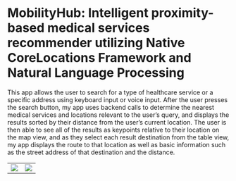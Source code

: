 # MobilityHub: Intelligent proximity-based medical services recommender utilizing Native CoreLocations Framework and Natural Language Processing

This app allows the user to search for a type of healthcare service or a specific address using keyboard input or voice input. After the user presses the search button, my app uses backend calls to determine the nearest medical services and locations relevant to the user’s query, and displays the results sorted by their distance from the user’s current location. The user is then able to see all of the results as keypoints relative to their location on the map view, and as they select each result destination from the table view, my app displays the route to that location as well as basic information such as the street address of that destination and the distance.

<table>
  <tr>
    <td> <img src="https://github.com/AraavNayak/MobilityHub/assets/104335810/76ea9bdd-c4e9-44ac-bc75-8afc036e84ca"></td>
    <td> <img src="https://github.com/AraavNayak/MobilityHub/assets/104335810/92a789c5-88e7-457a-9f9b-538357503ae8"></td>
  </tr>
</table>
      
